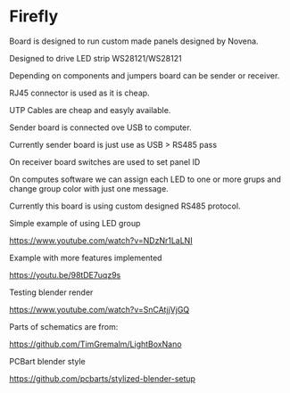# Firefly

Board is designed to run custom made panels designed by Novena.

Designed to drive LED strip WS28121/WS28121

Depending on components and jumpers board can be sender or receiver. 

RJ45 connector is used as it is cheap.

UTP Cables are cheap and easyly available.

Sender board is connected ove USB to computer.

Currently sender board is just use as USB > RS485 pass

On receiver board switches are used to set panel ID

On computes software we can assign each LED to one or more grups and change group color with just one message.

Currently this board is using custom designed RS485 protocol.

Simple example of using LED group

https://www.youtube.com/watch?v=NDzNr1LaLNI

Example with more features implemented

https://youtu.be/98tDE7uqz9s

Testing blender render 

https://www.youtube.com/watch?v=SnCAtjjVjGQ

Parts of schematics are from:

https://github.com/TimGremalm/LightBoxNano

PCBart blender style

https://github.com/pcbarts/stylized-blender-setup
